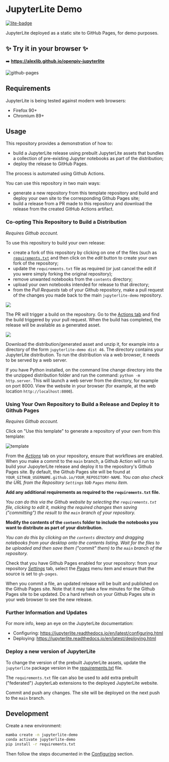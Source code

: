 # JupyterLite Demo

[![lite-badge](https://jupyterlite.rtfd.io/en/latest/_static/badge.svg)](https://alexlib.github.io/openpiv-jupyterlite)

JupyterLite deployed as a static site to GitHub Pages, for demo purposes.

## ✨ Try it in your browser ✨

➡️ **https://alexlib.github.io/openpiv-jupyterlite**

![github-pages](https://user-images.githubusercontent.com/591645/120649478-18258400-c47d-11eb-80e5-185e52ff2702.gif)

## Requirements

JupyterLite is being tested against modern web browsers:

- Firefox 90+
- Chromium 89+

## Usage

This repository provides a demonstration of how to:

- build a JupyterLite release using prebuilt JupyterLite assets that bundles a collection of pre-existing Jupyter notebooks as part of the distribution;
- deploy the release to GitHub Pages.

The process is automated using Github Actions.

You can use this repository in two main ways:

- generate a new repository from this template repository and build and deploy your own site to the corresponding Github Pages site;
- build a release from a PR made to this repository and download the release from the created GitHub Actions artifact.

### Co-opting This Repository to Build a Distribution

*Requires Github account.*

To use this repository to build your own release:

- create a fork of this repository by clicking on one of the files (such as [`requirements.txt`](https://github.com/jupyterlite/demo/blob/main/requirements.txt) and then click on the *edit* button to create your own fork of the repository;
- update the `requirements.txt` file as required (or just cancel the edit if you were simply forking the original repository);
- remove unwanted notebooks from the `contents` directory;
- upload your own notebooks intended for release to that directory;
- from the *Pull Requests* tab of your Github repository, make a pull request of the changes you made back to the main `jupyterlite-demo` repository.

![](https://user-images.githubusercontent.com/82988/132512423-ac5609b7-3e8e-4ea9-80ba-ddb08c9ffebb.png)

The PR will trigger a build on the repository. Go to the [Actions tab](https://github.com/jupyterlite/demo/actions) and find the build triggered by your pull request. When the build has completed, the release will be available as a generated asset.

![](https://user-images.githubusercontent.com/82988/132511258-aff31973-d7e2-4e39-89d5-3feb0ced139b.png)

Download the distribution/generated asset and unzip it, for example into a directory of the form `jupyterlite-demo dist 46`. The directory contains your JupyterLite distribution. To run the distribution via a web browser, it needs to be served by a web server.

If you have Python installed, on the command line change directory into the the unzipped distribution folder and run the command: `python -m http.server`. This will launch a web server from the directory, for example on port 8000. View the website in your browser (for example, at the web location `http://localhost:8000`).

### Using Your Own Repository to Build a Release and Deploy it to Github Pages

*Requires Github account.*

Click on "Use this template" to generate a repository of your own from this template:

![template](https://user-images.githubusercontent.com/21197331/125816904-5768008a-77de-4cb3-8013-f3999b135c02.gif)

From the [*Actions*](./actions) tab on your repository, ensure that workflows are enabled. When you make a commit to the `main` branch, a Github Action will run to build your JupoyterLite release and deploy it to the repository's Github Pages site. By default, the Github Pages site will be found at `YOUR_GITHUB_USERNAME.github.io/YOUR_REPOSITORY-NAME`. *You can also check the URL from the Repository `Settings` tab `Pages` menu item.*

__Add any additional requirements as required to the `requirements.txt` file.__

*You can do this via the Github website by selecting the `requirements.txt` file, clicking to edit it, making the required changes then saving ("committing") the result to the `main` branch of your repository.*

__Modify the contents of the `contents` folder to include the notebooks you want to distribute as part of your distribution.__

*You can do this by clicking on the `contents` directory and dragging notebooks from your desktop onto the contents listing. Wait for the files to be uploaded and then save them ("commit" them) to the `main` branch of the repository.*

Check that you have Github Pages enabled for your repository: from your repository [*Settings*](./settings) tab, select the [*Pages*](./settings/pages) menu item and ensure that the source is set to `gh-pages`.

When you commit a file, an updated release will be built and published on the Github Pages site. Note that it may take a few minutes for the Github Pages site to be updated. Do a hard refresh on your Github Pages site in your web browser to see the new release.



### Further Information and Updates

For more info, keep an eye on the JupyterLite documentation:

- Configuring: https://jupyterlite.readthedocs.io/en/latest/configuring.html
- Deploying: https://jupyterlite.readthedocs.io/en/latest/deploying.html

### Deploy a new version of JupyterLite

To change the version of the prebuilt JupyterLite assets, update the `jupyterlite` package version in the [requirements.txt](./blob/main/requirements.txt) file.

The `requirements.txt` file can also be used to add extra prebuilt ("federated") JupyterLab extensions to the deployed JupyterLite website.

Commit and push any changes. The site will be deployed on the next push to the `main` branch.

## Development

Create a new environment:

```bash
mamba create -n jupyterlite-demo
conda activate jupyterlite-demo
pip install -r requirements.txt
```

Then follow the steps documented in the [Configuring](https://jupyterlite.readthedocs.io/en/latest/configuring.html) section.
